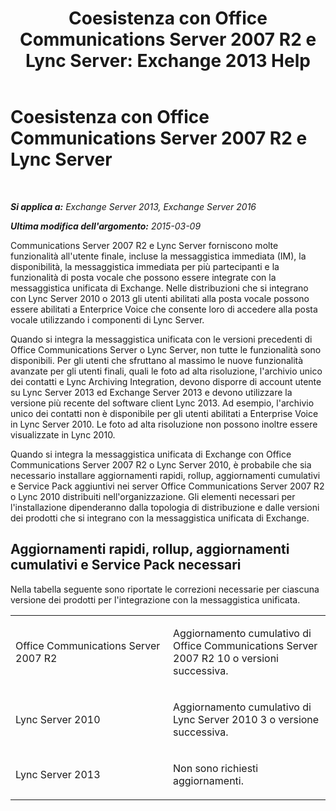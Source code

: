 ﻿---
title: 'Coesistenza con Office Communications Server 2007 R2 e Lync Server: Exchange 2013 Help'
TOCTitle: Coesistenza con Office Communications Server 2007 R2 e Lync Server
ms:assetid: f12d65c7-0b2c-46a1-a14a-802a76296fa1
ms:mtpsurl: https://technet.microsoft.com/it-it/library/JJ851069(v=EXCHG.150)
ms:contentKeyID: 50555695
ms.date: 05/22/2018
mtps_version: v=EXCHG.150
ms.translationtype: MT
---

# Coesistenza con Office Communications Server 2007 R2 e Lync Server

 

_**Si applica a:** Exchange Server 2013, Exchange Server 2016_

_**Ultima modifica dell'argomento:** 2015-03-09_

Communications Server 2007 R2 e Lync Server forniscono molte funzionalità all'utente finale, incluse la messaggistica immediata (IM), la disponibilità, la messaggistica immediata per più partecipanti e la funzionalità di posta vocale che possono essere integrate con la messaggistica unificata di Exchange. Nelle distribuzioni che si integrano con Lync Server 2010 o 2013 gli utenti abilitati alla posta vocale possono essere abilitati a Enterprice Voice che consente loro di accedere alla posta vocale utilizzando i componenti di Lync Server.

Quando si integra la messaggistica unificata con le versioni precedenti di Office Communications Server o Lync Server, non tutte le funzionalità sono disponibili. Per gli utenti che sfruttano al massimo le nuove funzionalità avanzate per gli utenti finali, quali le foto ad alta risoluzione, l'archivio unico dei contatti e Lync Archiving Integration, devono disporre di account utente su Lync Server 2013 ed Exchange Server 2013 e devono utilizzare la versione più recente del software client Lync 2013. Ad esempio, l'archivio unico dei contatti non è disponibile per gli utenti abilitati a Enterprise Voice in Lync Server 2010. Le foto ad alta risoluzione non possono inoltre essere visualizzate in Lync 2010.

Quando si integra la messaggistica unificata di Exchange con Office Communications Server 2007 R2 o Lync Server 2010, è probabile che sia necessario installare aggiornamenti rapidi, rollup, aggiornamenti cumulativi e Service Pack aggiuntivi nei server Office Communications Server 2007 R2 o Lync 2010 distribuiti nell'organizzazione. Gli elementi necessari per l'installazione dipenderanno dalla topologia di distribuzione e dalle versioni dei prodotti che si integrano con la messaggistica unificata di Exchange.

## Aggiornamenti rapidi, rollup, aggiornamenti cumulativi e Service Pack necessari

Nella tabella seguente sono riportate le correzioni necessarie per ciascuna versione dei prodotti per l'integrazione con la messaggistica unificata.


<table>
<colgroup>
<col style="width: 50%" />
<col style="width: 50%" />
</colgroup>
<tbody>
<tr class="odd">
<td><p>Office Communications Server 2007 R2</p></td>
<td><p>Aggiornamento cumulativo di Office Communications Server 2007 R2 10 o versioni successiva.</p></td>
</tr>
<tr class="even">
<td><p>Lync Server 2010</p></td>
<td><p>Aggiornamento cumulativo di Lync Server 2010 3 o versione successiva.</p></td>
</tr>
<tr class="odd">
<td><p>Lync Server 2013</p></td>
<td><p>Non sono richiesti aggiornamenti.</p></td>
</tr>
</tbody>
</table>


